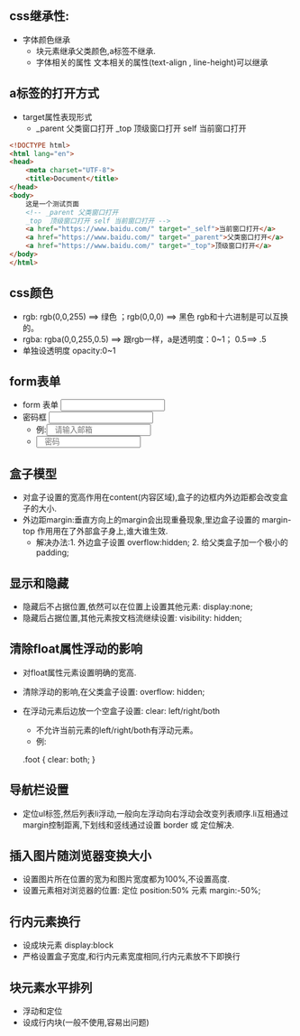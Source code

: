 ## css继承性: ##
+ 字体颜色继承
  - 块元素继承父类颜色,a标签不继承.
  - 字体相关的属性  文本相关的属性(text-align , line-height)可以继承

## a标签的打开方式 ##
+ target属性表现形式
  - _parent 父类窗口打开  _top  顶级窗口打开 self 当前窗口打开

```html
<!DOCTYPE html>
<html lang="en">
<head>
	<meta charset="UTF-8">
	<title>Document</title>
</head>
<body>
	这是一个测试页面
	<!-- _parent 父类窗口打开
	_top  顶级窗口打开 self 当前窗口打开 -->
	<a href="https://www.baidu.com/" target="_self">当前窗口打开</a>
	<a href="https://www.baidu.com/" target="_parent">父类窗口打开</a>
	<a href="https://www.baidu.com/" target="_top">顶级窗口打开</a>
</body>
</html>

```
## css颜色 ##
+ rgb:   rgb(0,0,255) ==> 绿色 ；rgb(0,0,0) ==> 黑色 rgb和十六进制是可以互换的。
+ rgba:  rgba(0,0,255,0.5) ==> 跟rgb一样，a是透明度：0~1； 0.5==> .5
+ 单独设透明度 opacity:0~1 

## form表单 ##
+ form 表单 <input type="text">
+ 密码框 <input type="password">
  - 例:<input type="text" class="user" placeholder="&nbsp&nbsp&nbsp请输入邮箱">
  - <input type="password" class="pas" placeholder="&nbsp&nbsp&nbsp密码">

## 盒子模型 ##
+ 对盒子设置的宽高作用在content(内容区域),盒子的边框内外边距都会改变盒子的大小.
+ 外边距margin:垂直方向上的margin会出现重叠现象,里边盒子设置的 margin-top  作用用在了外部盒子身上,谁大谁生效.
  - 解决办法:1. 外边盒子设置 overflow:hidden;
             2. 给父类盒子加一个极小的padding;

## 显示和隐藏 ##
+ 隐藏后不占据位置,依然可以在位置上设置其他元素: display:none;
+ 隐藏后占据位置,其他元素按文档流继续设置: visibility: hidden;

## 清除float属性浮动的影响 ##
+ 对float属性元素设置明确的宽高.
+ 清除浮动的影响,在父类盒子设置: overflow: hidden;
+ 在浮动元素后边放一个空盒子设置: clear: left/right/both 
  - 不允许当前元素的left/right/both有浮动元素。
  - 例: 

  .foot {
			clear: both; 
		}

## 导航栏设置
+ 定位ul标签,然后列表li浮动,一般向左浮动向右浮动会改变列表顺序.li互相通过margin控制距离,下划线和竖线通过设置 border 或 定位解决.

## 插入图片随浏览器变换大小
+ 设置图片所在位置的宽为和图片宽度都为100%,不设置高度.
+ 设置元素相对浏览器的位置: 定位 position:50% 元素 margin:-50%;

## 行内元素换行
+ 设成块元素 display:block
+ 严格设置盒子宽度,和行内元素宽度相同,行内元素放不下即换行

## 块元素水平排列
+ 浮动和定位
+ 设成行内块(一般不使用,容易出问题)

